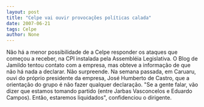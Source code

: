 ```yaml
---
layout: post
title: "Celpe vai ouvir provocações políticas calada"
date: 2007-06-21
tags: Celpe
author: None
---
```


N&atilde;o h&aacute; a menor possibilidade de a Celpe responder os ataques que come&ccedil;ou a receber, na CPI instalada pela Assembl&eacute;ia Legislativa. O Blog de Jamildo tentou contato com a empresa, mas obteve a informa&ccedil;&atilde;o de que n&atilde;o h&aacute; nada a declarar.
N&atilde;o surpreende.
Na semana passada, em Caruaru, ouvi do pr&oacute;prio presidente da empresa, Jos&eacute; Humberto de Castro, que a orienta&ccedil;&atilde;o do grupo &eacute; n&atilde;o fazer qualquer declara&ccedil;&atilde;o. &quot;Se a gente falar, v&atilde;o dizer que estamos tomando partido (entre Jarbas Vasconcelos e Eduardo Campos). Ent&atilde;o, estaremos liquidados&quot;, confidenciou o dirigente.
 